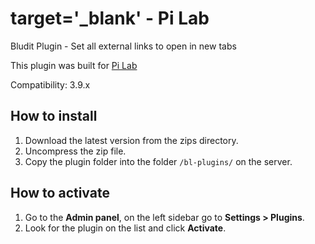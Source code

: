 # target='_blank' - Pi Lab
Bludit Plugin - Set all external links to open in new tabs

This plugin was built for [Pi Lab](https://pilab.dev)

Compatibility: 3.9.x

## How to install
1. Download the latest version from the zips directory.
2. Uncompress the zip file.
3. Copy the plugin folder into the folder `/bl-plugins/` on the server.

## How to activate
1. Go to the **Admin panel**, on the left sidebar go to **Settings > Plugins**.
2. Look for the plugin on the list and click **Activate**.
